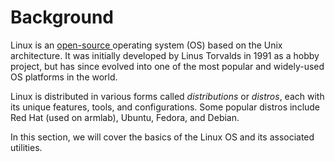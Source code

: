 # Background

Linux is an [open-source ](https://www.redhat.com/en/topics/open-source/what-is-open-source)operating system (OS) based on the Unix architecture. It was initially developed by Linus Torvalds in 1991 as a hobby project, but has since evolved into one of the most popular and widely-used OS platforms in the world.

Linux is distributed in various forms called _distributions_ or _distros_, each with its unique features, tools, and configurations. Some popular distros include Red Hat (used on armlab), Ubuntu, Fedora, and Debian.

In this section, we will cover the basics of the Linux OS and its associated utilities.&#x20;
